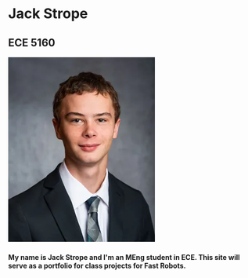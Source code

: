 # Jack Strope
## ECE 5160

![alt text](https://github.com/JackStrope/JackStrope.github.io/blob/main/jack.webp "Logo Title Text 1")

#### My name is Jack Strope and I'm an MEng student in ECE. This site will serve as a portfolio for class projects for Fast Robots.
